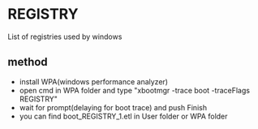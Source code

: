# REGISTRY
List of registries used by windows
## method
- install WPA(windows performance analyzer)
- open cmd in WPA folder and type "xbootmgr -trace boot -traceFlags REGISTRY"
- wait for prompt(delaying for boot trace) and push Finish
- you can find boot_REGISTRY_1.etl in User folder or WPA folder
